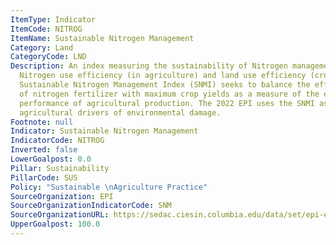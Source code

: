 ```yaml
---
ItemType: Indicator
ItemCode: NITROG
ItemName: Sustainable Nitrogen Management
Category: Land
CategoryCode: LND
Description: An index measuring the sustainability of Nitrogen management based on
  Nitrogen use efficiency (in agriculture) and land use efficiency (crop yield). The
  Sustainable Nitrogen Management Index (SNMI) seeks to balance the efficient application
  of nitrogen fertilizer with maximum crop yields as a measure of the environmental
  performance of agricultural production. The 2022 EPI uses the SNMI as a proxy for
  agricultural drivers of environmental damage.
Footnote: null
Indicator: Sustainable Nitrogen Management
IndicatorCode: NITROG
Inverted: false
LowerGoalpost: 0.0
Pillar: Sustainability
PillarCode: SUS
Policy: "Sustainable \nAgriculture Practice"
SourceOrganization: EPI
SourceOrganizationIndicatorCode: SNM
SourceOrganizationURL: https://sedac.ciesin.columbia.edu/data/set/epi-environmental-performance-index-2022/data-download
UpperGoalpost: 100.0
---
```


